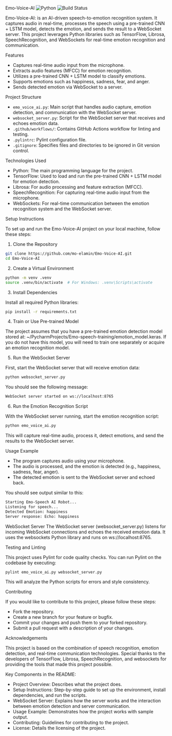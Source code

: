 Emo-Voice-AI
![Python](https://img.shields.io/badge/python-3.12%2B-blue)
![Build Status](https://github.com/mo-elamin/NeuralNetwork-Translator/actions/workflows/pylint.yml/badge.svg)

Emo-Voice-AI: is an AI-driven speech-to-emotion recognition system. It captures audio in real-time, processes the speech using a pre-trained CNN + LSTM model, detects the emotion, and sends the result to a WebSocket server. This project leverages Python libraries such as TensorFlow, Librosa, SpeechRecognition, and WebSockets for real-time emotion recognition and communication.

Features

- Captures real-time audio input from the microphone.
- Extracts audio features (MFCC) for emotion recognition.
- Utilizes a pre-trained CNN + LSTM model to classify emotions.
- Supports emotions such as happiness, sadness, fear, and anger.
- Sends detected emotion via WebSocket to a server.

Project Structure

- `emo_voice_ai.py`: Main script that handles audio capture, emotion detection, and communication with the WebSocket server.
- `websocket_server.py`: Script for the WebSocket server that receives and echoes emotion data.
- `.github/workflows/`: Contains GitHub Actions workflow for linting and testing.
- `.pylintrc`: Pylint configuration file.
- `.gitignore`: Specifies files and directories to be ignored in Git version control.

Technologies Used

- Python: The main programming language for the project.
- TensorFlow: Used to load and run the pre-trained CNN + LSTM model for emotion detection.
- Librosa: For audio processing and feature extraction (MFCC).
- SpeechRecognition: For capturing real-time audio input from the microphone.
- WebSockets: For real-time communication between the emotion recognition system and the WebSocket server.

Setup Instructions

To set up and run the Emo-Voice-AI project on your local machine, follow these steps:

1. Clone the Repository

```bash
git clone https://github.com/mo-elamin/Emo-Voice-AI.git
cd Emo-Voice-AI
```

2. Create a Virtual Environment

```bash
python -m venv .venv
source .venv/bin/activate  # For Windows: .venv\Scripts\activate
```

3. Install Dependencies

Install all required Python libraries:

```bash
pip install -r requirements.txt
```
4. Train or Use Pre-trained Model

The project assumes that you have a pre-trained emotion detection model stored at: ~/PycharmProjects/Emo-speech-training/emotion_model.keras. If you do not have this model, you will need to train one separately or acquire an emotion recognition model.

5. Run the WebSocket Server

First, start the WebSocket server that will receive emotion data:

```bash
python websocket_server.py
```
You should see the following message:
```bash
WebSocket server started on ws://localhost:8765
```
6. Run the Emotion Recognition Script

With the WebSocket server running, start the emotion recognition script:
```bash
python emo_voice_ai.py
```
This will capture real-time audio, process it, detect emotions, and send the results to the WebSocket server.

Usage Example

- The program captures audio using your microphone.
- The audio is processed, and the emotion is detected (e.g., happiness, sadness, fear, anger).
- The detected emotion is sent to the WebSocket server and echoed back.

You should see output similar to this:
```bash
Starting Emo-Speech AI Robot...
Listening for speech...
Detected Emotion: happiness
Server response: Echo: happiness
```
WebSocket Server
The WebSocket server (websocket_server.py) listens for incoming WebSocket connections and echoes the received emotion data. It uses the websockets Python library and runs on ws://localhost:8765.

Testing and Linting

This project uses Pylint for code quality checks. You can run Pylint on the codebase by executing:

```bash
pylint emo_voice_ai.py websocket_server.py
```
This will analyze the Python scripts for errors and style consistency.

Contributing

If you would like to contribute to this project, please follow these steps:

- Fork the repository.
- Create a new branch for your feature or bugfix.
- Commit your changes and push them to your forked repository.
- Submit a pull request with a description of your changes.

Acknowledgements

This project is based on the combination of speech recognition, emotion detection, and real-time communication technologies. Special thanks to the developers of TensorFlow, Librosa, SpeechRecognition, and websockets for providing the tools that made this project possible.

Key Components in the README:

- Project Overview: Describes what the project does.
- Setup Instructions: Step-by-step guide to set up the environment, install dependencies, and run the scripts.
- WebSocket Server: Explains how the server works and the interaction between emotion detection and server communication.
- Usage Example: Demonstrates how the project works with sample output.
- Contributing: Guidelines for contributing to the project.
- License: Details the licensing of the project.
